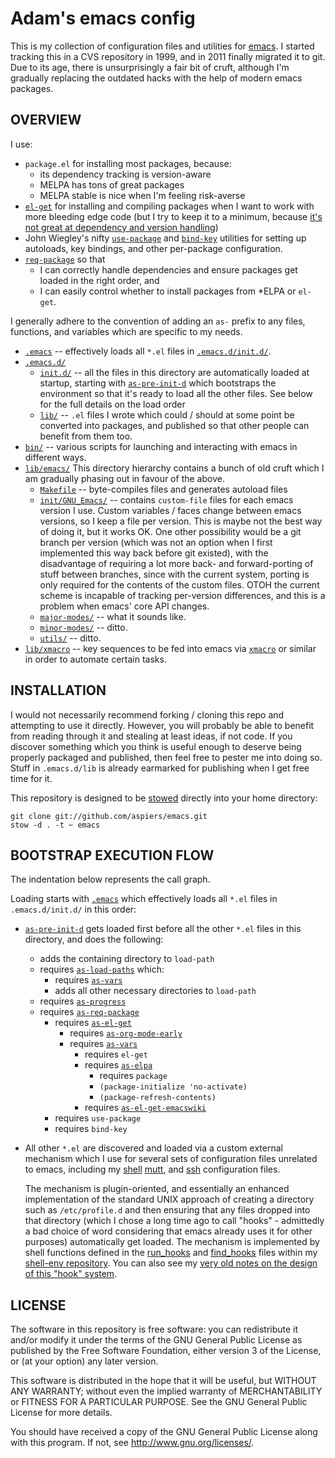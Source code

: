 Adam's emacs config
===================

This is my collection of configuration files and utilities for
[emacs](http://emacs.org/).  I started tracking this in a CVS
repository in 1999, and in 2011 finally migrated it to git.  Due to
its age, there is unsurprisingly a fair bit of cruft, although I'm
gradually replacing the outdated hacks with the help of modern emacs
packages.

OVERVIEW
--------

I use:

*   `package.el` for installing most packages, because:
    *   its dependency tracking is version-aware
    *   MELPA has tons of great packages
    *   MELPA stable is nice when I'm feeling risk-averse
*   [`el-get`](http://www.emacswiki.org/emacs/el-get) for installing and
    compiling packages when I want to work with more bleeding edge code
    (but I try to keep it to a minimum, because [it's not great at
    dependency and version handling](https://github.com/dimitri/el-get/issues/created_by/aspiers))
*   John Wiegley's nifty [`use-package`](https://github.com/jwiegley/use-package)
    and [`bind-key`](https://github.com/jwiegley/use-package/blob/master/bind-key.el)
    utilities for setting up autoloads, key bindings, and other
    per-package configuration.
*   [`req-package`](https://github.com/edvorg/req-package) so that
    *   I can correctly handle dependencies and ensure packages get
        loaded in the right order, and
    *   I can easily control whether to install packages from *ELPA
        or `el-get`.

I generally adhere to the convention of adding an `as-` prefix to any
files, functions, and variables which are specific to my needs.

*   [`.emacs`](.emacs) -- effectively loads all `*.el` files in
    [`.emacs.d/init.d/`](.emacs.d/init.d/).
*   [`.emacs.d/`](.emacs.d/)
    *   [`init.d/`](.emacs.d/init.d/) -- all the files in this directory
        are automatically loaded at startup, starting with
        [`as-pre-init-d`](.emacs.d/init.d/as-pre-init-d.el) which bootstraps
        the environment so that it's ready to load all the other files.
        See below for the full details on the load order
    *   [`lib/`](.emacs.d/lib/) -- `.el` files I wrote which could / should at some point
        be converted into packages, and published so that other people
        can benefit from them too.
*   [`bin/`](bin/) -- various scripts for launching and interacting with emacs
    in different ways.
*   [`lib/emacs/`](lib/emacs/)
    This directory hierarchy contains a bunch of old cruft which I am
    gradually phasing out in favour of the above.
    *   [`Makefile`](lib/emacs/Makefile) -- byte-compiles files and
        generates autoload files
    *   [`init/GNU_Emacs/`](lib/emacs/init/GNU_Emacs/) -- contains
        `custom-file` files for each emacs version I use.  Custom
        variables / faces change between emacs versions, so I keep a
        file per version.  This is maybe not the best way of doing it,
        but it works OK.  One other possibility would be a git branch
        per version (which was not an option when I first implemented
        this way back before git existed), with the disadvantage of
        requiring a lot more back- and forward-porting of stuff
        between branches, since with the current system, porting is
        only required for the contents of the custom files.  OTOH the
        current scheme is incapable of tracking per-version
        differences, and this is a problem when emacs' core API
        changes.
    *   [`major-modes/`](lib/emacs/major-modes/) -- what it sounds like.
    *   [`minor-modes/`](lib/emacs/minor-modes/) -- ditto.
    *   [`utils/`](lib/emacs/utils/) -- ditto.
*   [`lib/xmacro`](lib/xmacro) -- key sequences to be fed into emacs via
    [`xmacro`](http://xmacro.sourceforge.net/) or similar in order
    to automate certain tasks.


INSTALLATION
------------

I would not necessarily recommend forking / cloning this repo and
attempting to use it directly.  However, you will probably be able to
benefit from reading through it and stealing at least ideas, if not
code.  If you discover something which you think is useful enough to
deserve being properly packaged and published, then feel free to
pester me into doing so.  Stuff in `.emacs.d/lib` is already earmarked
for publishing when I get free time for it.

This repository is designed to be
[stowed](http://www.gnu.org/software/stow/) directly into your home
directory:

    git clone git://github.com/aspiers/emacs.git
    stow -d . -t ~ emacs


BOOTSTRAP EXECUTION FLOW
------------------------

The indentation below represents the call graph.

Loading starts with [`.emacs`](.emacs) which effectively loads all
`*.el` files in `.emacs.d/init.d/` in this order:

*   [`as-pre-init-d`](.emacs.d/init.d/as-pre-init-d.el) gets
    loaded first before all the other `*.el` files in this directory, and
    does the following:
    *   adds the containing directory to `load-path`
    *   requires [`as-load-paths`](.emacs.d/init.d/as-load-paths.el) which:
        *   requires [`as-vars`](.emacs.d/init.d/as-vars.el)
        *   adds all other necessary directories to `load-path`
    *   requires [`as-progress`](.emacs.d/init.d/as-progress.el)
    *   requires [`as-req-package`](.emacs.d/init.d/as-req-package.el)
        *   requires [`as-el-get`](.emacs.d/init.d/as-el-get.el)
            *   requires [`as-org-mode-early`](.emacs.d/init.d/as-org-mode-early.el)
            *   requires [`as-vars`](.emacs.d/init.d/as-vars.el)
                *   requires `el-get`
                *   requires [`as-elpa`](.emacs.d/init.d/as-elpa.el)
                    *   requires `package`
                    *   `(package-initialize 'no-activate)`
                    *   `(package-refresh-contents)`
                *   requires [`as-el-get-emacswiki`](.emacs.d/init.d/as-el-get-emacswiki.el)
        *   requires `use-package`
        *   requires `bind-key`

*   All other `*.el` are discovered and loaded via a custom external mechanism
    which I use for several sets of configuration files unrelated
    to emacs, including my
    [shell](https://github.com/aspiers/shell-env/)
    [mutt](https://github.com/aspiers/mutt/), and
    [ssh](https://github.com/aspiers/ssh-config) configuration
    files.

    The mechanism is plugin-oriented, and essentially an enhanced
    implementation of the standard UNIX approach of creating a
    directory such as `/etc/profile.d` and then ensuring that any
    files dropped into that directory (which I chose a long time
    ago to call "hooks" - admittedly a bad choice of word
    considering that emacs already uses it for other purposes)
    automatically get loaded.  The mechanism is implemented by
    shell functions defined in the
    [run_hooks](https://github.com/aspiers/shell-env/blob/master/.zsh/functions/run_hooks)
    and
    [find_hooks](https://github.com/aspiers/shell-env/blob/master/.zsh/functions/find_hooks)
    files within my [shell-env
    repository](https://github.com/aspiers/shell-env/).  You can
    also see my [very old notes on the design of this "hook"
    system](https://github.com/aspiers/shell-env/blob/master/doc/ConfigHooks.org).


LICENSE
-------

The software in this repository is free software: you can redistribute
it and/or modify it under the terms of the GNU General Public License
as published by the Free Software Foundation, either version 3 of the
License, or (at your option) any later version.

This software is distributed in the hope that it will be useful, but
WITHOUT ANY WARRANTY; without even the implied warranty of
MERCHANTABILITY or FITNESS FOR A PARTICULAR PURPOSE.  See the GNU
General Public License for more details.

You should have received a copy of the GNU General Public License
along with this program.  If not, see <http://www.gnu.org/licenses/>.

